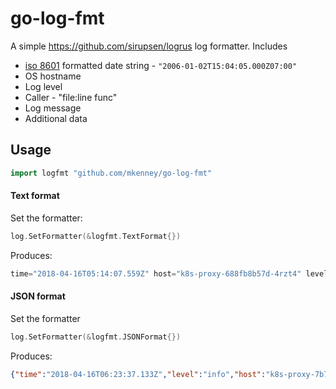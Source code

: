 # go-log-fmt

A simple https://github.com/sirupsen/logrus log formatter. Includes

* [iso 8601](https://en.wikipedia.org/wiki/ISO_8601) formatted date string - `"2006-01-02T15:04:05.000Z07:00"`
* OS hostname
* Log level
* Caller - "file:line func"
* Log message
* Additional data


## Usage

```go
import logfmt "github.com/mkenney/go-log-fmt"
```

#### Text format

Set the formatter:
```go
log.SetFormatter(&logfmt.TextFormat{})
```

Produces:
```js
time="2018-04-16T05:14:07.559Z" host="k8s-proxy-688fb8b57d-4rzt4" level="info" caller="proxy.go:252 github.com/mkenney/k8s-proxy/pkg/proxy.(*Proxy).Start" msg="starting kubernetes proxy" port="80"
```

#### JSON format

Set the formatter
```go
log.SetFormatter(&logfmt.JSONFormat{})
```

Produces:
```json
{"time":"2018-04-16T06:23:37.133Z","level":"info","host":"k8s-proxy-7b77bfd8bd-7xcvn","caller":"proxy.go:258 github.com/mkenney/k8s-proxy/pkg/proxy.(*Proxy).Start","msg":"starting kubernetes proxy","data":{"port":"80"}}
```
